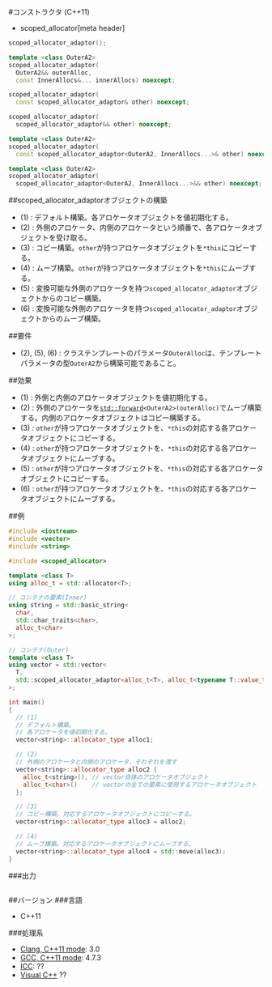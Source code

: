 #コンストラクタ (C++11)
* scoped_allocator[meta header]

```cpp
scoped_allocator_adaptor();                                                 // (1)

template <class OuterA2>
scoped_allocator_adaptor(
  OuterA2&& outerAlloc,
  const InnerAllocs&... innerAllocs) noexcept;                              // (2)

scoped_allocator_adaptor(
  const scoped_allocator_adaptor& other) noexcept;                          // (3)

scoped_allocator_adaptor(
  scoped_allocator_adaptor&& other) noexcept;                               // (4)

template <class OuterA2>
scoped_allocator_adaptor(
  const scoped_allocator_adaptor<OuterA2, InnerAllocs...>& other) noexcept; // (5)

template <class OuterA2>
scoped_allocator_adaptor(
  scoped_allocator_adaptor<OuterA2, InnerAllocs...>&& other) noexcept;      // (6)
```

##scoped_allocator_adaptorオブジェクトの構築
- (1) : デフォルト構築。各アロケータオブジェクトを値初期化する。
- (2) : 外側のアロケータ、内側のアロケータという順番で、各アロケータオブジェクトを受け取る。
- (3) : コピー構築。`other`が持つアロケータオブジェクトを`*this`にコピーする。
- (4) : ムーブ構築。`other`が持つアロケータオブジェクトを`*this`にムーブする。
- (5) : 変換可能な外側のアロケータを持つ`scoped_allocator_adaptor`オブジェクトからのコピー構築。
- (6) : 変換可能な外側のアロケータを持つ`scoped_allocator_adaptor`オブジェクトからのムーブ構築。


##要件
- (2), (5), (6) : クラステンプレートのパラメータ`OuterAlloc`は、テンプレートパラメータの型`OuterA2`から構築可能であること。


##効果
- (1) : 外側と内側のアロケータオブジェクトを値初期化する。
- (2) : 外側のアロケータを[`std::forward`](/reference/utility/forward.md)`<OuterA2>(outerAlloc)`でムーブ構築する。内側のアロケータオブジェクトはコピー構築する。
- (3) : `other`が持つアロケータオブジェクトを、`*this`の対応する各アロケータオブジェクトにコピーする。
- (4) : `other`が持つアロケータオブジェクトを、`*this`の対応する各アロケータオブジェクトにムーブする。
- (5) : `other`が持つアロケータオブジェクトを、`*this`の対応する各アロケータオブジェクトにコピーする。
- (6) : `other`が持つアロケータオブジェクトを、`*this`の対応する各アロケータオブジェクトにムーブする。



##例
```cpp
#include <iostream>
#include <vector>
#include <string>

#include <scoped_allocator>

template <class T>
using alloc_t = std::allocator<T>;

// コンテナの要素(Inner)
using string = std::basic_string<
  char,
  std::char_traits<char>,
  alloc_t<char>
>;

// コンテナ(Outer)
template <class T>
using vector = std::vector<
  T,
  std::scoped_allocator_adaptor<alloc_t<T>, alloc_t<typename T::value_type>>
>;

int main()
{
  // (1)
  // デフォルト構築。
  // 各アロケータを値初期化する。
  vector<string>::allocator_type alloc1;

  // (2)
  // 外側のアロケータと内側のアロケータ、それぞれを渡す
  vector<string>::allocator_type alloc2 {
    alloc_t<string>(), // vector自体のアロケータオブジェクト
    alloc_t<char>()    // vectorの全ての要素に使用するアロケータオブジェクト
  };

  // (3)
  // コピー構築。対応するアロケータオブジェクトにコピーする。
  vector<string>::allocator_type alloc3 = alloc2;

  // (4)
  // ムーブ構築。対応するアロケータオブジェクトにムーブする。
  vector<string>::allocator_type alloc4 = std::move(alloc3);
}
```

###出力
```
```

##バージョン
###言語
- C++11

###処理系
- [Clang, C++11 mode](/implementation.md#clang): 3.0
- [GCC, C++11 mode](/implementation.md#gcc): 4.7.3
- [ICC](/implementation.md#icc): ??
- [Visual C++](/implementation.md#visual_cpp) ??
